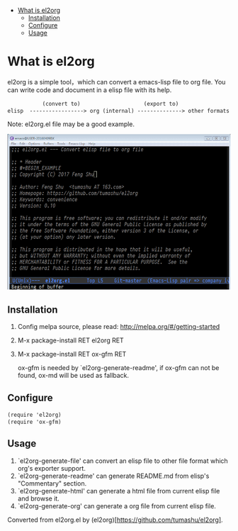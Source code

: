 - [What is el2org](#org3a82089)
  - [Installation](#orgd7c42de)
  - [Configure](#org06973fc)
  - [Usage](#org0e4d7ae)


<a id="org3a82089"></a>

# What is el2org

el2org is a simple tool，which can convert a emacs-lisp file to org file. You can write code and document in a elisp file with its help.

               (convert to)                    (export to)
    elisp  -----------------> org (internal) --------------> other formats

Note: el2org.el file may be a good example.

![img](./snapshots/el2org.gif)


<a id="orgd7c42de"></a>

## Installation

1.  Config melpa source, please read: <http://melpa.org/#/getting-started>
2.  M-x package-install RET el2org RET
3.  M-x package-install RET ox-gfm RET

    ox-gfm is needed by \`el2org-generate-readme', if ox-gfm can not be found, ox-md will be used as fallback.


<a id="org06973fc"></a>

## Configure

    (require 'el2org)
    (require 'ox-gfm)


<a id="org0e4d7ae"></a>

## Usage

1.  \`el2org-generate-file' can convert an elisp file to other file format which org's exporter support.
2.  \`el2org-generate-readme' can generate README.md from elisp's "Commentary" section.
3.  \`el2org-generate-html' can generate a html file from current elisp file and browse it.
4.  \`el2org-generate-org' can generate a org file from current elisp file.

Converted from el2org.el by (el2org)[https://github.com/tumashu/el2org].